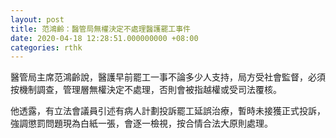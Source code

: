 ```yaml
---
layout: post
title: 范鴻齡：醫管局無權決定不處理醫護罷工事件
date: 2020-04-18 12:28:51.000000000 +08:00
categories: rthk
---
```


醫管局主席范鴻齡說，醫護早前罷工一事不論多少人支持，局方受社會監督，必須按機制調查，管理層無權決定不處理，否則會被指越權或受司法覆核。

他透露，有立法會議員引述有病人計劃投訴罷工延誤治療，暫時未接獲正式投訴，強調懲罰問題現為白紙一張，會逐一檢視，按合情合法大原則處理。
